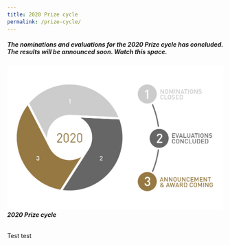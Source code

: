 ```yaml
---
title: 2020 Prize cycle
permalink: /prize-cycle/
---
```


##### The nominations and evaluations for the 2020 Prize cycle has concluded. The results will be announced soon. Watch this space.

###### ![2020 Prize cycle](/images/prize-cycle.jpg)**2020 Prize cycle**

Test test 
